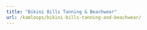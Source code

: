 ```yaml
---
title: "Bikini Bills Tanning & Beachwear"
url: /kamloops/bikini-bills-tanning-and-beachwear/
---
```

